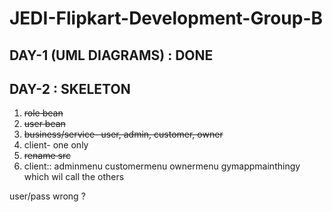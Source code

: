 # JEDI-Flipkart-Development-Group-B

## DAY-1 (UML DIAGRAMS) : DONE

## DAY-2 : SKELETON

1. ~~role bean~~
2. ~~user bean~~
3. ~~business/service- user, admin, customer, owner~~
4. client- one only
5. ~~rename src~~
6. client::
   adminmenu
   customermenu
   ownermenu
   gymappmainthingy which wil call the others


user/pass wrong ?
